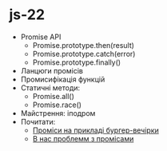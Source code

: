 # js-22

- Promise API
  - Promise.prototype.then(result)
  - Promise.prototype.catch(error)
  - Promise.prototype.finally()
- Ланцюги промісів
- Промисифікація функцій
- Статичні методи:
  - Promise.all()
  - Promise.race()
- Майстрення: іподром
- Почитати:
  - [Проміси на прикладі бургер-вечірки](https://habr.com/ru/company/nix/blog/323066/)
  - [В нас проблемм з промісами](https://habr.com/ru/company/mailru/blog/269465/)
